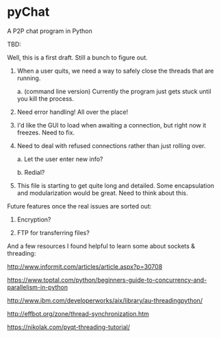 # pyChat
A P2P chat program in Python

TBD:

Well, this is a first draft.  Still a bunch to figure out.

1. When a user quits, we need a way to safely close the threads that are running.

	a. (command line version) Currently the program just gets stuck until you kill the process.

2. Need error handling! All over the place!

3. I'd like the GUI to load when awaiting a connection, but right now it freezes.  Need to fix.

4. Need to deal with refused connections rather than just rolling over.
	
	a. Let the user enter new info?

	b. Redial?

5. This file is starting to get quite long and detailed.  Some encapsulation and modularization would be great.  Need to think about this.

Future features once the real issues are sorted out:

1. Encryption?

2. FTP for transferring files?

And a few resources I found helpful to learn some about sockets & threading:

http://www.informit.com/articles/article.aspx?p=30708

https://www.toptal.com/python/beginners-guide-to-concurrency-and-parallelism-in-python

http://www.ibm.com/developerworks/aix/library/au-threadingpython/

http://effbot.org/zone/thread-synchronization.htm

https://nikolak.com/pyqt-threading-tutorial/
